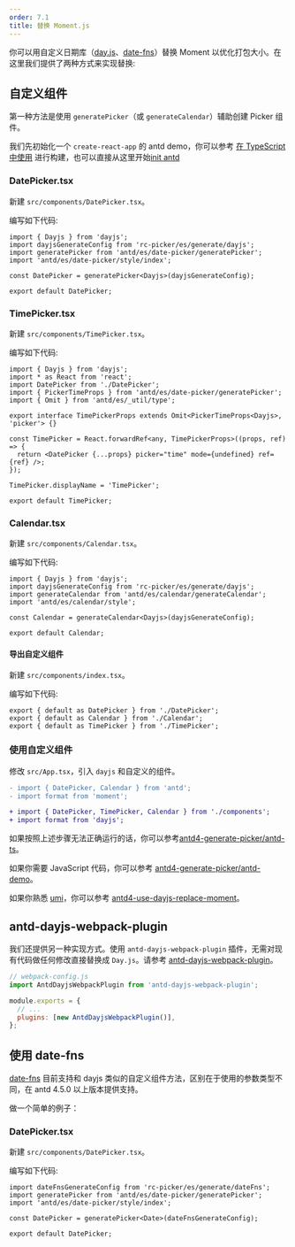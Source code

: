 ```yaml
---
order: 7.1
title: 替换 Moment.js
---
```


你可以用自定义日期库（[day.js](https://day.js.org)、[date-fns](https://date-fns.org)）替换 Moment 以优化打包大小。在这里我们提供了两种方式来实现替换:

## 自定义组件

第一种方法是使用 `generatePicker`（或 `generateCalendar`）辅助创建 Picker 组件。

我们先初始化一个 `create-react-app` 的 antd demo，你可以参考 [在 TypeScript 中使用](/docs/react/use-in-typescript) 进行构建，也可以直接从这里开始[init antd](https://github.com/xiaohuoni/antd4-generate-picker/commit/47fec964e36d48bd15760f8f5abcb9655c259aa6)

### DatePicker.tsx

新建 `src/components/DatePicker.tsx`。

编写如下代码:

```tsx
import { Dayjs } from 'dayjs';
import dayjsGenerateConfig from 'rc-picker/es/generate/dayjs';
import generatePicker from 'antd/es/date-picker/generatePicker';
import 'antd/es/date-picker/style/index';

const DatePicker = generatePicker<Dayjs>(dayjsGenerateConfig);

export default DatePicker;
```

### TimePicker.tsx

新建 `src/components/TimePicker.tsx`。

编写如下代码:

```tsx
import { Dayjs } from 'dayjs';
import * as React from 'react';
import DatePicker from './DatePicker';
import { PickerTimeProps } from 'antd/es/date-picker/generatePicker';
import { Omit } from 'antd/es/_util/type';

export interface TimePickerProps extends Omit<PickerTimeProps<Dayjs>, 'picker'> {}

const TimePicker = React.forwardRef<any, TimePickerProps>((props, ref) => {
  return <DatePicker {...props} picker="time" mode={undefined} ref={ref} />;
});

TimePicker.displayName = 'TimePicker';

export default TimePicker;
```

### Calendar.tsx

新建 `src/components/Calendar.tsx`。

编写如下代码:

```tsx
import { Dayjs } from 'dayjs';
import dayjsGenerateConfig from 'rc-picker/es/generate/dayjs';
import generateCalendar from 'antd/es/calendar/generateCalendar';
import 'antd/es/calendar/style';

const Calendar = generateCalendar<Dayjs>(dayjsGenerateConfig);

export default Calendar;
```

#### 导出自定义组件

新建 `src/components/index.tsx`。

编写如下代码:

```tsx
export { default as DatePicker } from './DatePicker';
export { default as Calendar } from './Calendar';
export { default as TimePicker } from './TimePicker';
```

### 使用自定义组件

修改 `src/App.tsx`，引入 `dayjs` 和自定义的组件。

```diff
- import { DatePicker, Calendar } from 'antd';
- import format from 'moment';

+ import { DatePicker, TimePicker, Calendar } from './components';
+ import format from 'dayjs';
```

如果按照上述步骤无法正确运行的话，你可以参考[antd4-generate-picker/antd-ts](https://github.com/xiaohuoni/antd4-generate-picker/tree/master/antd-ts)。

如果你需要 JavaScript 代码，你可以参考 [antd4-generate-picker/antd-demo](https://github.com/xiaohuoni/antd4-generate-picker/tree/master/antd-demo)。

如果你熟悉 [umi](https://umijs.org/)，你可以参考 [antd4-use-dayjs-replace-moment](https://github.com/xiaohuoni/antd4-use-dayjs-replace-moment)。

## antd-dayjs-webpack-plugin

我们还提供另一种实现方式。使用 `antd-dayjs-webpack-plugin` 插件，无需对现有代码做任何修改直接替换成 `Day.js`。请参考 [antd-dayjs-webpack-plugin](https://github.com/ant-design/antd-dayjs-webpack-plugin)。

```js
// webpack-config.js
import AntdDayjsWebpackPlugin from 'antd-dayjs-webpack-plugin';

module.exports = {
  // ...
  plugins: [new AntdDayjsWebpackPlugin()],
};
```

## 使用 date-fns

[date-fns](https://date-fns.org/) 目前支持和 dayjs 类似的自定义组件方法，区别在于使用的参数类型不同，在 antd 4.5.0 以上版本提供支持。

做一个简单的例子：

### DatePicker.tsx

新建 `src/components/DatePicker.tsx`。

编写如下代码:

```tsx
import dateFnsGenerateConfig from 'rc-picker/es/generate/dateFns';
import generatePicker from 'antd/es/date-picker/generatePicker';
import 'antd/es/date-picker/style/index';

const DatePicker = generatePicker<Date>(dateFnsGenerateConfig);

export default DatePicker;
```
